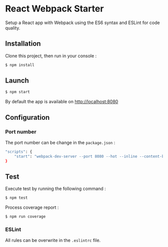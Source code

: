 # React Webpack Starter
Setup a React app with Webpack using the ES6 syntax and ESLint for code quality.

## Installation
Clone this project, then run in your console :
```bash
$ npm install
```


## Launch
```bash
$ npm start
```
By default the app is available on [http://localhost:8080](http://localhost:8080)

## Configuration
### Port number
The port number can be change in the `package.json` :
```bash
"scripts": {
    "start": "webpack-dev-server --port 8080 --hot --inline --content-base build/"
}
```

## Test
Execute test by running the following command :
```bash
$ npm test
```

Process coverage report :
```bash
$ npm run coverage
```

### ESLint
All rules can be overwrite in the `.eslintrc` file.
